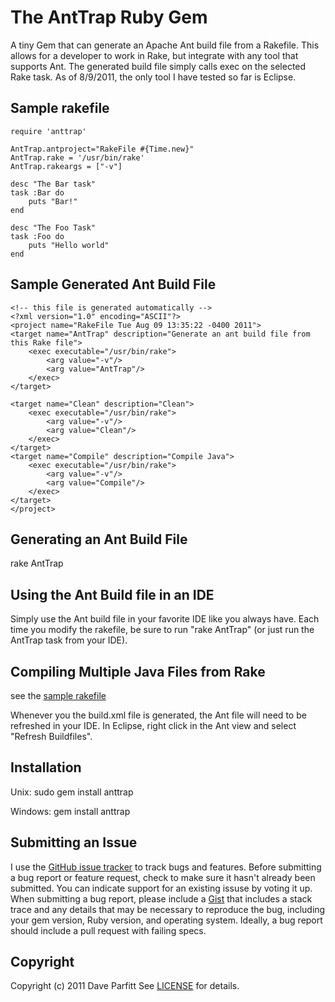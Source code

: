 The AntTrap Ruby Gem
====================
A tiny Gem that can generate an Apache Ant build file from a Rakefile. This allows for a developer to
work in Rake, but integrate with any tool that supports Ant. The generated build file simply calls
exec on the selected Rake task. As of 8/9/2011, the only tool I have tested so far is Eclipse.


Sample rakefile
---
	require 'anttrap'
	
	AntTrap.antproject="RakeFile #{Time.new}"
	AntTrap.rake = '/usr/bin/rake'
	AntTrap.rakeargs = ["-v"]
	
	desc "The Bar task"
	task :Bar do
		puts "Bar!"
	end
	
	desc "The Foo Task"
	task :Foo do 
		puts "Hello world"
	end


Sample Generated Ant Build File
---
	<!-- this file is generated automatically -->
	<?xml version="1.0" encoding="ASCII"?>
	<project name="RakeFile Tue Aug 09 13:35:22 -0400 2011">
	<target name="AntTrap" description="Generate an ant build file from this Rake file">
		<exec executable="/usr/bin/rake">
			<arg value="-v"/>
			<arg value="AntTrap"/>
		</exec>
	</target>
	
	<target name="Clean" description="Clean">
		<exec executable="/usr/bin/rake">
			<arg value="-v"/>
			<arg value="Clean"/>
		</exec>
	</target>
	<target name="Compile" description="Compile Java">
		<exec executable="/usr/bin/rake">
			<arg value="-v"/>
			<arg value="Compile"/>
		</exec>
	</target>
	</project>



Generating an Ant Build File
---
rake AntTrap


Using the Ant Build file in an IDE
---
Simply use the Ant build file in your favorite IDE like you always have. Each time you modify the rakefile, be sure to run "rake AntTrap" (or just run the AntTrap task from your IDE). 

Compiling Multiple Java Files from Rake
---
see the [sample rakefile](http://github.com/metadave/anttrap/samples/blob/rakefile)

Whenever you the build.xml file is generated, the Ant file will need to be
refreshed in your IDE. In Eclipse, right click in the Ant view and select "Refresh Buildfiles".


Installation
---
Unix:
sudo gem install anttrap

Windows:
gem install anttrap

Submitting an Issue
---
I use the [GitHub issue tracker](http://github.com/metadave/anttrap/issues) to track bugs and
features. Before submitting a bug report or feature request, check to make sure it hasn't already
been submitted. You can indicate support for an existing issuse by voting it up. When submitting a
bug report, please include a [Gist](http://gist.github.com/) that includes a stack trace and any
details that may be necessary to reproduce the bug, including your gem version, Ruby version, and
operating system. Ideally, a bug report should include a pull request with failing specs.

Copyright
---
Copyright (c) 2011 Dave Parfitt
See [LICENSE](https://github.com/metadave/anttrap/blob/LICENSE) for details.
